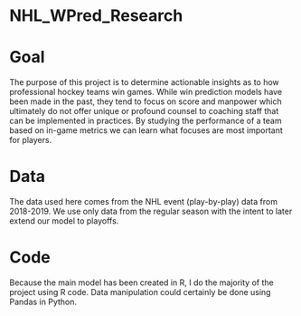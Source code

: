# NHL_WPred_Research


# Goal
The purpose of this project is to determine actionable insights as to how professional hockey teams win games. While win prediction models have been made in the past, they tend to focus on score and manpower which ultimately do not offer unique or profound counsel to coaching staff that can be implemented in practices. By studying the performance of a team based on in-game metrics we can learn what focuses are most important for players. 

# Data
The data used here comes from the NHL event (play-by-play) data from 2018-2019. We use only data from the regular season with the intent to later extend our model to playoffs.

# Code
Because the main model has been created in R, I do the majority of the project using R code. Data manipulation could certainly be done using Pandas in Python.
